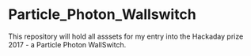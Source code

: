 # Particle_Photon_Wallswitch
This repository will hold all asssets for my entry into the Hackaday prize 2017 - a Particle Photon WallSwitch.

 
